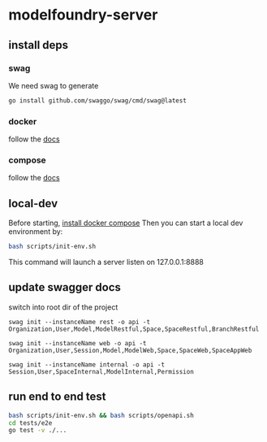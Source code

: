 # modelfoundry-server

## install deps
### swag
We need swag to generate

```bash
go install github.com/swaggo/swag/cmd/swag@latest
```

### docker
follow the [docs](https://docs.docker.com/engine/install/)

### compose
follow the [docs](https://docs.docker.com/compose/install/)

## local-dev
Before starting, [install docker compose](https://docs.docker.com/compose/install/linux/)
Then you can start a local dev environment by:
```bash
bash scripts/init-env.sh
```
This command will launch a server listen on 127.0.0.1:8888

## update swagger docs
switch into root dir of the project
```
swag init --instanceName rest -o api -t Organization,User,Model,ModelRestful,Space,SpaceRestful,BranchRestful

swag init --instanceName web -o api -t Organization,User,Session,Model,ModelWeb,Space,SpaceWeb,SpaceAppWeb

swag init --instanceName internal -o api -t Session,User,SpaceInternal,ModelInternal,Permission
```

## run end to end test
```bash
bash scripts/init-env.sh && bash scripts/openapi.sh
cd tests/e2e
go test -v ./...
```